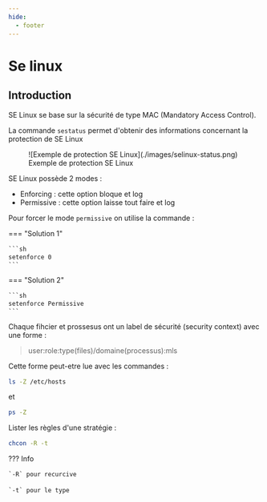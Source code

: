 ```yaml
---
hide:
  - footer
---
```


# Se linux

## Introduction

SE Linux se base sur la sécurité de type MAC (Mandatory Access Control).

La commande `sestatus` permet d'obtenir des informations concernant la protection de SE Linux

<figure markdown>
  ![Exemple de protection SE Linux](./images/selinux-status.png)
  <figcaption>Exemple de protection SE Linux</figcaption>
</figure>

SE Linux possède 2 modes :

- Enforcing : cette option bloque et log
- Permissive : cette option laisse tout faire et log

Pour forcer le mode `permissive` on utilise la commande :

=== "Solution 1"

    ```sh
    setenforce 0
    ```

=== "Solution 2"

    ```sh
    setenforce Permissive
    ```

Chaque fihcier et prossesus ont un label de sécurité (security context) avec une forme : 

> user:role:type(files)/domaine(processus):mls

Cette forme peut-etre lue avec les commandes : 

```sh
ls -Z /etc/hosts
```

et 

```sh
ps -Z 
```

Lister les règles d'une stratégie :

```sh
chcon -R -t 
``` 

??? Info 

    `-R` pour recurcive

    `-t` pour le type